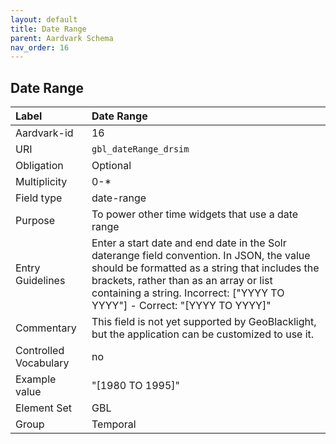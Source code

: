 ```yaml
---
layout: default
title: Date Range
parent: Aardvark Schema
nav_order: 16
---
```


## Date Range

| Label                 | Date Range                                                                                         |
|:----------------------|:---------------------------------------------------------------------------------------------------|
| Aardvark-id           | 16                                                                                                 |
| URI                   | `gbl_dateRange_drsim`                                                                              |
| Obligation            | Optional                                                                                           |
| Multiplicity          | 0-*                                                                                                |
| Field type            | date-range                                                                                         |
| Purpose               | To power other time widgets that use a date range                                                  |
| Entry Guidelines      | Enter a start date and end date in the Solr daterange field convention. In JSON, the value should be formatted as a string that includes the brackets, rather than as an array or list containing a string. Incorrect: ["YYYY TO YYYY"] - Correct: "[YYYY TO YYYY]" |
| Commentary            | This field is not yet supported by GeoBlacklight, but the application can be customized to use it. |
| Controlled Vocabulary | no                                                                                                 |
| Example value         | "[1980 TO 1995]"                                                                                     |
| Element Set           | GBL                                                                                                |
| Group                 | Temporal                                                                                           |
